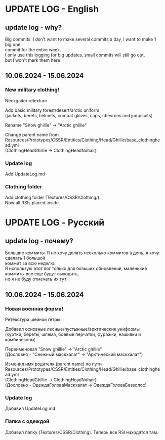 

# UPDATE LOG - English

## update log - why?

Big commits. I don't want to make several commits a day, I want to make 1 big one  
commit for the entire week.   
I only use this logging for big updates, small commits will still go out,  
but I won't mark them here  

## 10.06.2024 - 15.06.2024

### New military clothing!

Neckgaiter retexture  

Add basic military forest/desert/arctic uniform  
(jackets, berets, helmets, combat gloves, caps, chevrons and jumpsuits)  

Rename "Snow ghillie" -> "Arctic ghillie"  

Change parent name from  
Resources/Prototypes/CSSR/Entities/Clothing/Head/Ghillie/base_clothinghead.yml  
(ClothingHeadGhillie -> ClothingHeadNohair)  

### Update log

Add UpdateLog.md  

### Clothing folder

Add clothing folder (Textures/CSSR/Clothing/).  
Now all RSIs placed inside.  





# UPDATE LOG - Русский

## update log - почему?

Большие коммиты. Я не хочу делать несколько коммитов в день, я хочу сделать 1 большой  
коммит за всю неделю.   
Я использую этот лог только для больших обновлений, маленькие коммиты все еще будут выходить,  
но я не буду отмечать их тут  

## 10.06.2024 - 15.06.2024

### Новая военная форма!

Ретекстура шейной гетры  

Добавил основные лесные/пустынные/арктические униформы  
(куртки, береты, шлема, боевые перчатки, фуражки, нашивки и комбинезоны)  

Переименовал "Snow ghillie" -> "Arctic ghillie"  
(Дословно - "Снежный маскхалат" -> "Арктический маскхалат")  

Изменил имя родителя (parent name) по пути  
Resources/Prototypes/CSSR/Entities/Clothing/Head/Ghillie/base_clothinghead.yml  
(ClothingHeadGhillie -> ClothingHeadNohair)  
(Дословно - ОдеждаГоловаМаскхалат -> ОдеждаГоловаБезволос)  

### Update log

Добавил UpdateLog.md  

### Папка с одеждой

Добавил папку (Textures/CSSR/Clothing). Теперь все RSI находятся там.  